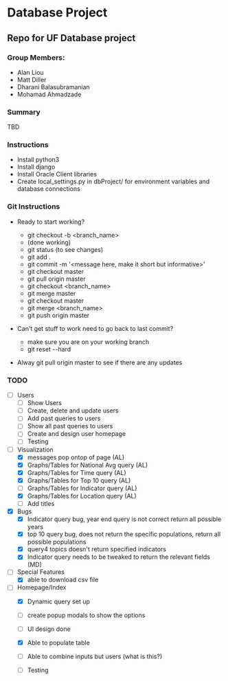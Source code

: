 # Database Project 

## Repo for UF Database project

### Group Members: 
* Alan Liou
* Matt Diller
* Dharani Balasubramanian
* Mohamad Ahmadzade

### Summary 
TBD

### Instructions 
- Install python3
- Install django
- Install Oracle Client libraries 
- Create local_settings.py in dbProject/ for environment variables and database connections

### Git Instructions
- Ready to start working?
    - git checkout -b <branch_name>
    - (done working)
    - git status (to see changes)
    - git add .
    - git commit -m '<message here, make it short but informative>'
    - git checkout master
    - git pull origin master
    - git checkout <branch_name>
    - git merge master 
    - git checkout master 
    - git merge <branch_name>
    - git push origin master 

- Can't get stuff to work need to go back to last commit?
    - make sure you are on your working branch
    - git reset --hard

- Alway git pull origin master to see if there are any updates

### TODO
- [ ] Users
    - [ ] Show Users
    - [ ] Create, delete and update users 
    - [ ] Add past queries to users
    - [ ] Show all past queries to users 
    - [ ] Create and design user homepage
    - [ ] Testing

- [ ] Visualization
    - [x] messages pop ontop of page (AL)
    - [X] Graphs/Tables for National Avg query (AL)
    - [X] Graphs/Tables for Time query (AL)
    - [X] Graphs/Tables for Top 10 query (AL)
    - [ ] Graphs/Tables for Indicator query (AL)
    - [X] Graphs/Tables for Location query (AL)
    - [ ] Add titles

- [x] Bugs
    - [x] Indicator query bug, year end query is not correct return all possible years
    - [x] top 10 query bug, does not return the specific populations, return all possible populations
    - [x] query4 topics doesn't return specified indicators
    - [x] Indicator query needs to be tweaked to return the relevant fields (MD)

- [ ] Special Features
    - [X] able to download csv file    

- [ ] Homepage/Index
    - [x] Dynamic query set up
    - [ ] create popup modals to show the options 
    - [ ] UI design done 
    - [x] Able to populate table
    - [ ] Able to combine inputs but users (what is this?)
    - [ ] Testing

